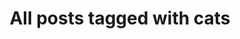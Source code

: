 ---
layout: tag
title: "All posts tagged with cats"
permalink: /weblog/tags/cats/
taxonomy: cats
---